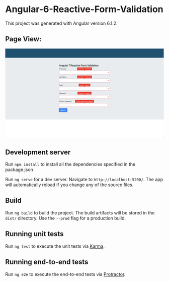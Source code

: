 # Angular-6-Reactive-Form-Validation

This project was generated with Angular version 6.1.2.

## Page View:

![Alt text](src/assets/images/final_view.png?raw=true,"View")

## Development server

Run `npm install` to install all the dependencies specified in the package.json

Run `ng serve` for a dev server. Navigate to `http://localhost:5200/`. The app will automatically reload if you change any of the source files.

## Build

Run `ng build` to build the project. The build artifacts will be stored in the `dist/` directory. Use the `--prod` flag for a production build.

## Running unit tests

Run `ng test` to execute the unit tests via [Karma](https://karma-runner.github.io).

## Running end-to-end tests

Run `ng e2e` to execute the end-to-end tests via [Protractor](http://www.protractortest.org/).

